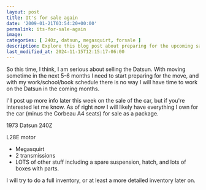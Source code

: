 ```yaml
---
layout: post
title: It's for sale again
date: '2009-01-21T03:54:20+00:00'
permalink: its-for-sale-again
image: 
categories: [ 240z, datsun, megasquirt, forsale ]
description: Explore this blog post about preparing for the upcoming sale of a 1973 Datsun 240Z, complete with an L28E motor and several valuable parts.
last_modified_at: 2024-11-15T12:15:17-06:00
---
```


So this time, I think, I am serious about selling the Datsun. With moving sometime in the next 5-6 months I need to start preparing for the move, and with my work/school/book schedule there is no way I will have time to work on the Datsun in the coming months.

I'll post up more info later this week on the sale of the car, but if you're interested let me know. As of right now I will likely have everything I own for the car (minus the Corbeau A4 seats) for sale as a package.

1973 Datsun 240Z

L28E motor
- Megasquirt
- 2 transmissions
- LOTS of other stuff including a spare suspension, hatch, and lots of boxes with parts.

I will try to do a full inventory, or at least a more detailed inventory later on.



